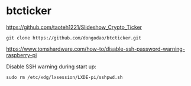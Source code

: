 # btcticker
https://github.com/taoteh1221/Slideshow_Crypto_Ticker

    git clone https://github.com/dongodao/btcticker.git

https://www.tomshardware.com/how-to/disable-ssh-password-warning-raspberry-pi

Disable SSH warning during start up: 	
    
    sudo rm /etc/xdg/lxsession/LXDE-pi/sshpwd.sh
